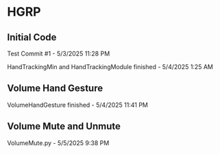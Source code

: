 # HGRP
## Initial Code
Test Commit #1 - 5/3/2025 11:28 PM

HandTrackingMin and HandTrackingModule finished - 5/4/2025 1:25 AM 

## Volume Hand Gesture

VolumeHandGesture finished - 5/4/2025 11:41 PM

## Volume Mute and Unmute 

VolumeMute.py - 5/5/2025 9:38 PM
